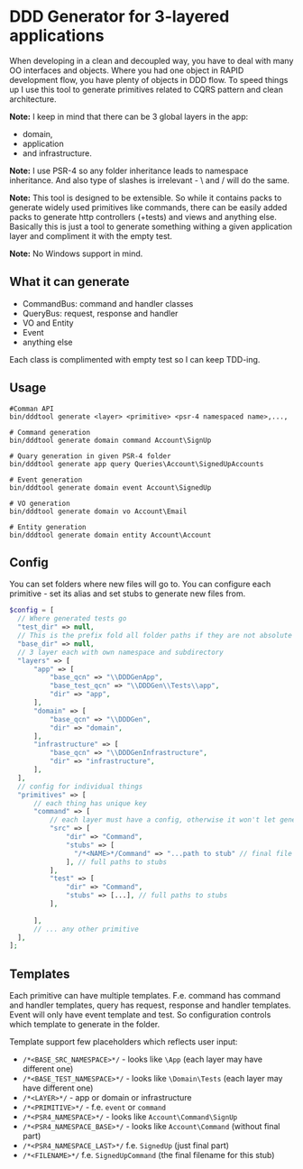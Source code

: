 # DDD Generator for 3-layered applications
When developing in a clean and decoupled way, you have to deal with many OO interfaces and objects. Where you had one object in RAPID development flow, you have plenty of objects in DDD flow. To speed things up I use this tool to generate primitives related to CQRS pattern and clean architecture.
 
**Note:** I keep in mind that there can be 3 global layers in the app:
 * domain, 
 * application 
 * and infrastructure.

**Note:** I use PSR-4 so any folder inheritance leads to namespace inheritance. And also type of slashes is irrelevant - \ and / will do the same.

**Note:** This tool is designed to be extensible. So while it contains packs to generate widely used primitives like commands, there can be easily added packs to generate http controllers (+tests) and views and anything else. Basically this is just a tool to generate something withing a given application layer and compliment it with the empty test.

**Note:** No Windows support in mind.
 
## What it can generate
* CommandBus: command and handler classes
* QueryBus: request, response and handler
* VO and Entity
* Event
* anything else

Each class is complimented with empty test so I can keep TDD-ing.
 
## Usage
```
#Comman API
bin/dddtool generate <layer> <primitive> <psr-4 namespaced name>,...,
```

```
# Command generation
bin/dddtool generate domain command Account\SignUp
 
# Quary generation in given PSR-4 folder
bin/dddtool generate app query Queries\Account\SignedUpAccounts
 
# Event generation
bin/dddtool generate domain event Account\SignedUp
  
# VO generation
bin/dddtool generate domain vo Account\Email

# Entity generation
bin/dddtool generate domain entity Account\Account
```

## Config
You can set folders where new files will go to.
You can configure each primitive - set its alias and set stubs to generate new files from.


```php
$config = [
  // Where generated tests go
  "test_dir" => null,
  // This is the prefix fold all folder paths if they are not absolute
  "base_dir" => null,
  // 3 layer each with own namespace and subdirectory
  "layers" => [
      "app" => [
          "base_qcn" => "\\DDDGenApp",
          "base_test_qcn" => "\\DDDGen\\Tests\\app",
          "dir" => "app",
      ],
      "domain" => [
          "base_qcn" => "\\DDDGen",
          "dir" => "domain",
      ],
      "infrastructure" => [
          "base_qcn" => "\\DDDGenInfrastructure",
          "dir" => "infrastructure",
      ],
  ],
  // config for individual things
  "primitives" => [
      // each thing has unique key
      "command" => [
          // each layer must have a config, otherwise it won't let generation happen
          "src" => [
              "dir" => "Command",
              "stubs" => [
                "/*<NAME>*/Command" => "...path to stub" // final file name => stub file, see tempaltes for palceholders
              ], // full paths to stubs
          ],
          "test" => [
              "dir" => "Command",
              "stubs" => [...], // full paths to stubs
          ],
      
      ],
      // ... any other primitive
  ],
];
```

## Templates
Each primitive can have multiple templates. F.e. command has command and handler templates, query has request, response and handler templates. Event will only have event template and test. So configuration controls which template to generate in the folder.
 
Template support few placeholders which reflects user input:
* `/*<BASE_SRC_NAMESPACE>*/` - looks like `\App` (each layer may have different one)
* `/*<BASE_TEST_NAMESPACE>*/` - looks like `\Domain\Tests`  (each layer may have different one)
* `/*<LAYER>*/` - app or domain or infrastructure
* `/*<PRIMITIVE>*/` - f.e. `event` or `command`
* `/*<PSR4_NAMESPACE>*/` - looks like `Account\Command\SignUp`
* `/*<PSR4_NAMESPACE_BASE>*/` - looks like `Account\Command` (without final part)
* `/*<PSR4_NAMESPACE_LAST>*/` f.e. `SignedUp` (just final part)
* `/*<FILENAME>*/` f.e. `SignedUpCommand` (the final filename for this stub)
